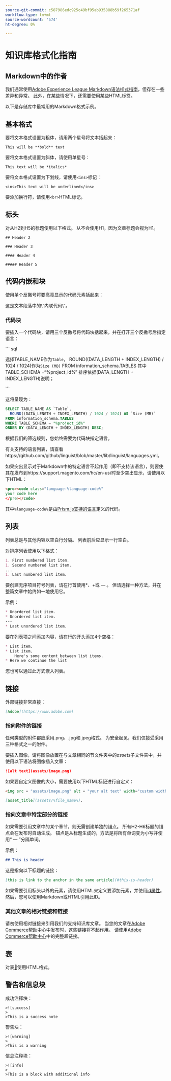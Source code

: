 ```yaml
---
source-git-commit: c587986edc925c49bf95ab935888b59f265371af
workflow-type: tm+mt
source-wordcount: '574'
ht-degree: 0%

---
```

# 知识库格式化指南

## Markdown中的作者

我们通常使用[Adobe Experience League Markdown语法样式指南](https://experienceleague.adobe.com/docs/authoring-guide-exl/using/markdown/syntax-style-guide.html?lang=zh-Hans)，但存在一些差异和异常。 此外，在某些情况下，还需要使用某些HTML标签。

以下是存储库中最常用的Markdown格式示例。

## 基本格式

要将文本格式设置为粗体，请用两个星号将文本括起来：

`This will be **bold** text`

要将文本格式设置为斜体，请使用单星号：

`This text will be *italics*`

要将文本格式设置为下划线，请使用`<ins>`标记：

`<ins>This text will be underlined</ins>`

要添加换行符，请使用`<br>`HTML标记。


## 标头

对从H2到H5的标题使用以下格式。 从不会使用H1，因为文章标题会视为H1。

`## Header 2 `

`### Header 3 `

`#### Header 4`

`##### Header 5`

## 代码内嵌和块

使用单个反撇号将要高亮显示的代码元素括起来：

这是文本段落中的\“内联代码\”。

### 代码块

要插入一个代码块，请用三个反撇号将代码块括起来，并在打开三个反撇号后指定语言：

\`\`\` sql

选择TABLE_NAME作为`Table`，
ROUND((DATA_LENGTH + INDEX_LENGTH) / 1024 / 1024)作为`Size (MB)`
FROM information_schema.TABLES
其中TABLE_SCHEMA =“%project_id%”
排序依据(DATA_LENGTH + INDEX_LENGTH)说明；

\`\`\`

这将呈现为：

```sql
SELECT TABLE_NAME AS `Table`,
  ROUND((DATA_LENGTH + INDEX_LENGTH) / 1024 / 1024) AS `Size (MB)`
FROM information_schema.TABLES
WHERE TABLE_SCHEMA = "%project_id%"
ORDER BY (DATA_LENGTH + INDEX_LENGTH) DESC;
```

根据我们的筛选规则，您始终需要为代码块指定语言。

有关支持的语言列表，请查看https://github.com/github/linguist/blob/master/lib/linguist/languages.yml。

如果突出显示对于Markdown中的特定语言不起作用（即不支持该语言），则要使其在发布到https://support.magento.com/hc/en-us/时至少突出显示，请使用以下HTML：

```html
<pre><code class="language-%language-code%"
your code here
</pre></code>
```

其中``%language-code%``是由[Prism.js支持的语言](https://prismjs.com/#supported-languages)定义的代码。

## 列表

列表总是与其他内容以空白行分隔。 列表前后应显示一行空白。

对排序列表使用以下格式：

```markdown
1. First numbered list item.
1. Second numbered list item.
...
1. Last numbered list item.
```

要创建无序项目符号列表，请在行首使用*、+或 — 。 但请选择一种方法，并在整篇文章中始终如一地使用它。

示例：

```markdown
* Unordered list item.
* Unordered list item.
---
* Last unordered list item.
```

要在列表项之间添加内容，请在行的开头添加4个空格：

```markdown
* List item.
* List item.
    Here's some content between list items.
* Here we continue the list
```

您也可以通过此方式嵌入列表。

## 链接

外部链接非常直接：

```markdown
[Adobe](https://www.adobe.com)
```

### 指向附件的链接

任何类型的附件都应采用.png、.jpg和.jpeg格式。 为安全起见，我们仅接受采用三种格式之一的附件。

要插入图像，请将图像放置在与文章相同的节文件夹中的&#x200B;*assets*&#x200B;子文件夹中，并使用以下语法将图像插入文章：

```markdown
![alt text](assets/image.png)
```

如果要自定义图像的大小，需要使用以下HTML标记进行自定义：

```html
<img src = "assets/image.png" alt = "your alt text" width="custom width, ex: 250px">
```

```markdown
[asset_title](assets/%file_name%).
```

### 指向文章中特定部分的链接

如果需要引用文章中的某个章节，则无需创建单独的锚点。 所有H2-H6标题的锚点会在发布时自动生成。 锚点是从标题生成的，方法是将所有单词变为小写并使用“ — ”分隔单词。

示例：

```markdown
## This is header
```

这是指向以下标题的链接：

```markdown
[this is link to the anchor in the same article](#this-is-header)
```

如果需要引用标头以外的元素，请使用HTML来定义要添加元素，并使用[id属性](https://www.w3schools.com/html/html_id.asp)。 然后，您可以使用Markdown或HTML引用此ID。

### 其他文章的相对链接和链接

请勿使用相对链接来引用我们的支持知识库文章。 当您的文章在[Adobe Commerce帮助中心](https://support.magento.com/hc/en-us)中发布时，这些链接将不起作用。
请使用[Adobe Commerce帮助中心](https://support.magento.com/hc/en-us)中的完整超链接。


## 表

对表[&#128279;](https://www.w3schools.com/html/html_tables.asp)使用HTML格式。


## 警告和信息块

成功注释块：

```
>![success]
>
>This is a success note
```

警告块：

```
>![warning]
>
>This is a warning
```

信息注释块：

```
>![info]
>
>This is a block with additional info
```
